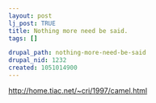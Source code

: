```yaml
--- 
layout: post
lj_post: TRUE
title: Nothing more need be said.
tags: []

drupal_path: nothing-more-need-be-said
drupal_nid: 1232
created: 1051014900
---
```

http://home.tiac.net/~cri/1997/camel.html
